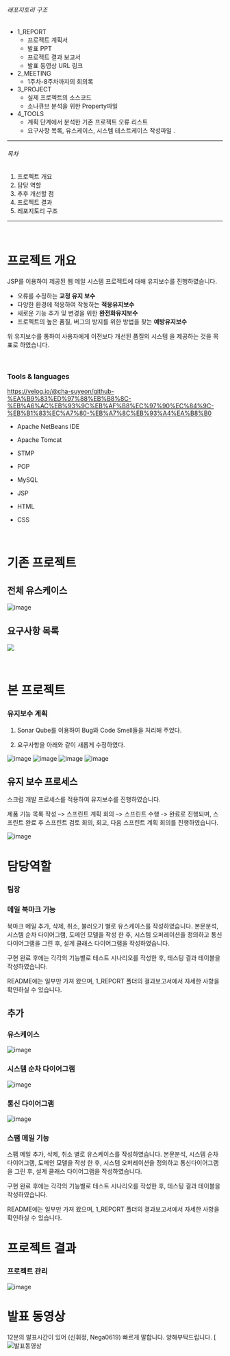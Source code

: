# 

###### 레포지토리 구조

- 1_REPORT
  - 프로젝트 계획서
  - 발표 PPT
  - 프로젝트 결과 보고서
  - 발표 동영상 URL 링크
- 2_MEETING
  - 1주차-8주차까지의 회의록
- 3_PROJECT
  - 실제 프로젝트의 소스코드
  - 소나큐브 분석을 위한 Property파일
- 4_TOOLS
  - 계획 단계에서 분석한 기존 프로젝트 오류 리스트
  - 요구사항 목록, 유스케이스, 시스템 테스트케이스 작성파일 .

-----

###### 목차

1. 프로젝트 개요
3. 담당 역할
4. 추후 개선할 점
5. 프로젝트 결과
5. 레포지토리 구조

---
<br>

# 프로젝트 개요

JSP를 이용하여 제공된 웹 메일 시스템 프로젝트에 대해 유지보수를 진행하였습니다.

- 오류를 수정하는 **교정 유지 보수**
- 다양한 환경에 적응하여 작동하는 **적응유지보수**
- 새로운 기능 추가 및 변경을 위한 **완전화유지보수** 
- 프로젝트의 높은 품질, 버그의 방지를 위한 방법을 찾는 **예방유지보수**

위 유지보수를 통하여 사용자에게 이전보다 개선된 품질의 시스템 을 제공하는 것을 목표로 하였습니다.



<br>

### Tools & languages

https://velog.io/@cha-suyeon/github-%EA%B9%83%ED%97%88%EB%B8%8C-%EB%A6%AC%EB%93%9C%EB%AF%B8%EC%97%90%EC%84%9C-%EB%B1%83%EC%A7%80-%EB%A7%8C%EB%93%A4%EA%B8%B0

- Apache NetBeans IDE

- Apache Tomcat

- STMP

- POP

- MySQL

- JSP

- HTML

- CSS






<br>

# 기존 프로젝트



## 전체 유스케이스


![image](https://user-images.githubusercontent.com/80737049/163927818-9928c6a1-bfbb-4f24-aa6e-751db360f0d4.png)



## 요구사항 목록

![](https://user-images.githubusercontent.com/80737049/163902703-b620899d-a23a-48e1-bfb7-b99eb1b13a3d.png)

<br>

# 본 프로젝트



### 유지보수 계획

1. Sonar Qube를 이용하여 Bug와 Code Smell들을 처리해 주었다.

2. 요구사항을 아래와 같이 새롭게 수정하였다.

![image](https://user-images.githubusercontent.com/80737049/163927776-09bbef8c-4c13-463f-a43f-317ad6e90ce5.png)
![image](https://user-images.githubusercontent.com/80737049/163927758-60d93c37-4cb7-4bf4-a65c-32a82134c33f.png)
![image](https://user-images.githubusercontent.com/80737049/163927748-16edb11f-c144-4982-957e-d10e72b8adf8.png)
![image](https://user-images.githubusercontent.com/80737049/163927726-92bd3bf3-9e32-43c7-b46a-966e9a21b2bd.png)



## 유지 보수 프로세스

스크럼 개발 프로세스를 적용하여 유지보수를 진행하였습니다.

제품 기능 목록 작성 –> 스프린트 계획 회의 –> 스프린트 수행 -> 완료로 진행되며, 스프린트 완료 후 스프린트 검토 회의, 회고, 다음 스프린트 계획 회의를 진행하였습니다.

![image](https://user-images.githubusercontent.com/80737049/163927799-3cc56421-bc3b-445a-bd60-bcb4d4d5fd3e.png)



# 담당역할



### 팀장



### 메일 북마크 기능
북마크 메일 추가, 삭제, 취소, 불러오기 별로 유스케이스를 작성하였습니다.
본문분석, 시스템 순차 다이어그램, 도메인 모델을 작성 한 후, 시스템 오퍼레이션을 정의하고 통신다이어그램을 그린 후, 설계 클래스 다이어그램을 작성하였습니다.

구현 완료 후에는 각각의 기능별로 테스트 시나리오를 작성한 후, 테스팅 결과 테이블을 작성하였습니다.

README에는 일부만 가져 왔으며, 1_REPORT 폴더의 결과보고서에서 자세한 사항을 확인하실 수 있습니다.

## 추가

### 유스케이스
![image](https://user-images.githubusercontent.com/80737049/163948632-638a6203-35ab-48aa-b777-c0b2683aaa93.png)


### 시스템 순차 다이어그램
![image](https://user-images.githubusercontent.com/80737049/163946057-2ae87d6c-7edb-4573-82f4-16f239a8336a.png)

### 통신 다이어그램
![image](https://user-images.githubusercontent.com/80737049/163946122-ce17f1d4-98c5-4f52-91a2-65bad86d90c3.png)


### 스팸 메일 기능



스팸 메일 추가, 삭제, 취소 별로 유스케이스를 작성하였습니다.
본문분석, 시스템 순차 다이어그램, 도메인 모델을 작성 한 후, 시스템 오퍼레이션을 정의하고 통신다이어그램을 그린 후, 설계 클래스 다이어그램을 작성하였습니다.

구현 완료 후에는 각각의 기능별로 테스트 시나리오를 작성한 후, 테스팅 결과 테이블을 작성하였습니다.

README에는 일부만 가져 왔으며, 1_REPORT 폴더의 결과보고서에서 자세한 사항을 확인하실 수 있습니다.


# 프로젝트 결과

### 프로젝트 관리
![image](https://user-images.githubusercontent.com/80737049/163942911-1b992607-85a9-412a-8cf1-2ab25364607b.png)





# 발표 동영상
12분의 발표시간이 있어 (신휘정, Nega0619) 빠르게 말합니다. 양해부탁드립니다.
[![발표동영상](https://youtu.be/Mq76OWryDzc)





